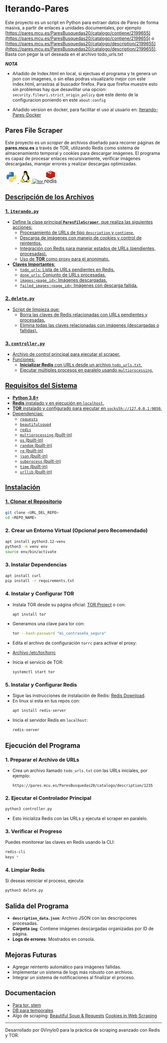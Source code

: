 # Iterando-Pares
Este proyecto es un script en Python para extraer datos de Pares de forma masiva, a partir de enlaces a unidades documentales, por ejemplo [https://pares.mcu.es/ParesBusquedas20/catalogo/contiene/2199655](https://pares.mcu.es/ParesBusquedas20/catalogo/contiene/2199655) o [https://pares.mcu.es/ParesBusquedas20/catalogo/description/2199655](https://pares.mcu.es/ParesBusquedas20/catalogo/description/2199655). Basta con pegar la url deseada en el archivo todo_urls.txt

***NOTA***
- Añadido de Index.html en local, si ejectuas el programa y te genera un json con imagenes, o sin ellas podras visualizarlo mejor con este index.html, arrastras al buscador firefox. Para que firefox muestre esto sin problemas hay que desavilitar una opcion: `security.fileuri.strict_origin_policy` que este dento de la configuracion poniendo en este `about:config`

- Añadido version en docker, para facilitar el uso al usuario en: [Iterando-Pares-Docker](https://github.com/0Vinylo0/Iterando-Pares-Docker)

## Pares File Scraper

Este proyecto es un *scraper* de archivos diseñado para recorrer páginas de **pares.mcu.es** a través de TOR, utilizando Redis como sistema de almacenamiento temporal y cookies para descargar imágenes. El programa es capaz de procesar enlaces recursivamente, verificar imágenes descargadas, manejar errores y realizar descargas optimizadas.

<a href="https://www.python.org" target="_blank" rel="noreferrer"> <img src="https://raw.githubusercontent.com/devicons/devicon/master/icons/python/python-original.svg" alt="python" width="40" height="40"/>
<a href="https://www.linux.org/" target="_blank" rel="noreferrer"> <img src="https://raw.githubusercontent.com/devicons/devicon/master/icons/linux/linux-original.svg" alt="linux" width="40" height="40"/>
<a href="https://www.torproject.org/es/" target="_blank" rel="noreferrer"> <img src="https://raw.githubusercontent.com/TheTorProject/tor-media/25a7a48199a00da805fdc8de2a2f662b170bcead/Tor%20Logo/Purple.svg" alt="tor" width="40" height="40"/> <a href="https://redis.io/es/" target="_blank" rel="noreferrer"> <img src="https://raw.githubusercontent.com/devicons/devicon/ca28c779441053191ff11710fe24a9e6c23690d6/icons/redis/redis-original-wordmark.svg" alt="tor" width="40" height="40"/>

## Descripción de los Archivos

### 1. `iterando.py`
- Define la clase principal **`ParesFileScraper`**, que realiza las siguientes acciones:
    - Procesamiento de URLs de tipo `description` y `contiene`.
    - Descarga de imágenes con manejo de cookies y control de reintentos.
    - Integración con Redis para manejar estados de URLs (pendientes, procesadas).
    - Uso de **TOR** como proxy para el anonimato.
- **Claves Importantes**:
    - `todo_urls`: Lista de URLs pendientes en Redis.
    - `done_urls`: Conjunto de URLs procesadas.
    - `images:<page_id>`: Imágenes descargadas.
    - `failed_images:<page_id>`: Imágenes con descarga fallida.

### 2. `delete.py`
- Script de limpieza que:
    - Borra las claves de Redis relacionadas con URLs pendientes y procesadas.
    - Elimina todas las claves relacionadas con imágenes (descargadas o fallidas).

### 3. `controller.py`
- Archivo de control principal para ejecutar el scraper.
- Funciones:
    - **Inicializar Redis** con URLs desde un archivo `todo_urls.txt`.
    - Ejecutar múltiples procesos en paralelo usando `multiprocessing`.

## Requisitos del Sistema

- **Python 3.8+**
- **Redis** instalado y en ejecución en `localhost`.
- **TOR** instalado y configurado para ejecutar en `socks5h://127.0.0.1:9050`.
- Dependencias:
    - `requests`
    - `beautifulsoup4`
    - `redis`
    - `multiprocessing` (built-in)
    - `os` (built-in)
    - `random` (built-in)
    - `re` (built-in)
    - `json` (built-in)
    - `subprocess` (built-in)
    - `time` (built-in)
    - `urllib` (built-in)

## Instalación

### 1. Clonar el Repositorio
```bash
git clone <URL_DEL_REPO>
cd <REPO_NAME>
```

### 2. Crear un Entorno Virtual (Opcional pero Recomendado)
```bash
apt install python3.12-venv
python3 -m venv env
source env/bin/activate
```

### 3. Instalar Dependencias
```bash
apt install curl
pip install -r requirements.txt
```

### 4. Instalar y Configurar TOR
- Instala TOR desde su página oficial: [TOR Project](https://www.torproject.org/) o con:
  ```bash
  apt install tor
  ```
- Generamos una clave para tor con:
  ```bash
  tor --hash-password "mi_contraseña_segura"
  ```
- Edita el archivo de configuración `torrc` para activar el proxy:
 
- [Archivo /etc/tor/torrc](torrc)

- Inicia el servicio de TOR:
  ```bash
  systemctl start tor
  ```

### 5. Instalar y Configurar Redis
- Sigue las instrucciones de instalación de Redis: [Redis Download](https://redis.io/download).
- En linux si esta en tus repos con:
  ```bash
  apt install redis-server
  ```
- Inicia el servidor Redis en `localhost`:
  ```bash
  redis-server
  ```

## Ejecución del Programa

### 1. Preparar el Archivo de URLs
- Crea un archivo llamado `todo_urls.txt` con las URLs iniciales, por ejemplo:
  ```
  https://pares.mcu.es/ParesBusquedas20/catalogo/description/1235
  ```

### 2. Ejecutar el Controlador Principal
```bash
python3 controller.py
```
- Esto inicializa Redis con las URLs y ejecuta el scraper en paralelo.

### 3. Verificar el Progreso
Puedes monitorear las claves en Redis usando la CLI:
```bash
redis-cli
keys *
```

### 4. Limpiar Redis
Si deseas reiniciar el proceso, ejecuta:
```bash
python3 delete.py
```

## Salida del Programa

- **`description_data.json`**: Archivo JSON con las descripciones procesadas.
- **Carpeta `img`**: Contiene imágenes descargadas organizadas por ID de página.
- **Logs de errores**: Mostrados en consola.

## Mejoras Futuras
- Agregar reintento automático para imágenes fallidas.
- Implementar un sistema de logs más robusto con archivos.
- Integrar un sistema de notificaciones al finalizar el proceso.

## Documentacion
- [Para tor, stem](https://stem.torproject.org/)
- [DB para temporales](https://redis.io/docs/latest/)
- Algo de scraping:
      [Beautiful Soup & Requests](https://blog.apify.com/web-scraping-with-beautiful-soup/)
      [Cookies in Web Scraping](https://scrapfly.io/blog/how-to-handle-cookies-in-web-scraping/)

---

Desarrollado por 0Vinylo0 para la práctica de scraping avanzado con Redis y TOR.
